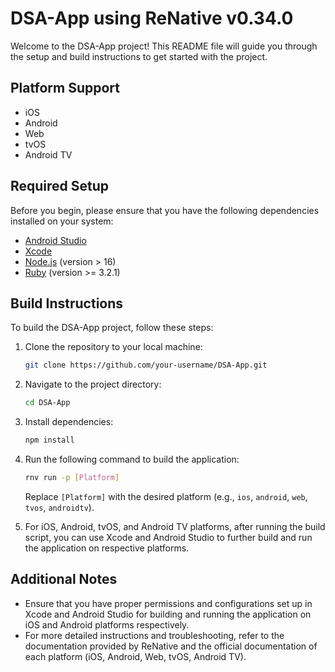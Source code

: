 # DSA-App using ReNative v0.34.0

Welcome to the DSA-App project! This README file will guide you through the setup and build instructions to get started with the project.

## Platform Support

- iOS
- Android
- Web
- tvOS
- Android TV

## Required Setup

Before you begin, please ensure that you have the following dependencies installed on your system:

- [Android Studio](https://developer.android.com/studio)
- [Xcode](https://developer.apple.com/xcode/)
- [Node.js](https://nodejs.org/) (version > 16)
- [Ruby](https://www.ruby-lang.org/) (version >= 3.2.1)

## Build Instructions

To build the DSA-App project, follow these steps:

1. Clone the repository to your local machine:

   ```bash
   git clone https://github.com/your-username/DSA-App.git
   ```

2. Navigate to the project directory:

   ```bash
   cd DSA-App
   ```

3. Install dependencies:

   ```bash
   npm install
   ```

4. Run the following command to build the application:

   ```bash
   rnv run -p [Platform]
   ```

   Replace `[Platform]` with the desired platform (e.g., `ios`, `android`, `web`, `tvos`, `androidtv`).

5. For iOS, Android, tvOS, and Android TV platforms, after running the build script, you can use Xcode and Android Studio to further build and run the application on respective platforms.

## Additional Notes

- Ensure that you have proper permissions and configurations set up in Xcode and Android Studio for building and running the application on iOS and Android platforms respectively.
- For more detailed instructions and troubleshooting, refer to the documentation provided by ReNative and the official documentation of each platform (iOS, Android, Web, tvOS, Android TV).
